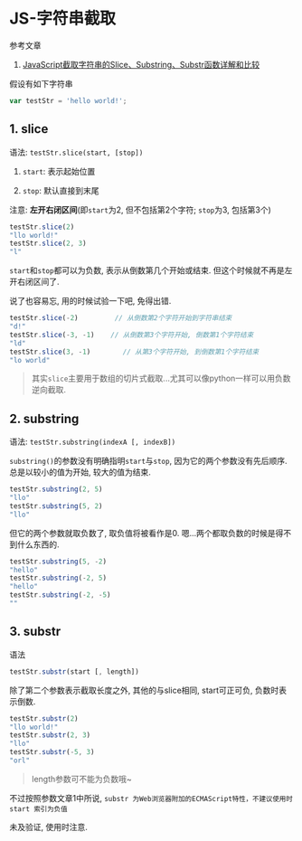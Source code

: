 # JS-字符串截取

参考文章

1. [JavaScript截取字符串的Slice、Substring、Substr函数详解和比较](http://www.jb51.net/article/48257.htm)

假设有如下字符串

```js
var testStr = 'hello world!';
```

## 1. slice

语法: `testStr.slice(start, [stop])`

1. `start`: 表示起始位置

2. `stop`: 默认直接到末尾

注意: **左开右闭区间**(即`start`为2, 但不包括第2个字符; `stop`为3, 包括第3个)

```js
testStr.slice(2)
"llo world!"
testStr.slice(2, 3)
"l"
```

`start`和`stop`都可以为负数, 表示从倒数第几个开始或结束. 但这个时候就不再是左开右闭区间了. 

说了也容易忘, 用的时候试验一下吧, 免得出错.

```js
testStr.slice(-2)         // 从倒数第2个字符开始到字符串结束
"d!"
testStr.slice(-3, -1)    // 从倒数第3个字符开始, 倒数第1个字符结束
"ld"
testStr.slice(3, -1)        // 从第3个字符开始, 到倒数第1个字符结束
"lo world"
```

> 其实`slice`主要用于数组的切片式截取...尤其可以像python一样可以用负数逆向截取.

## 2. substring

语法: `testStr.substring(indexA [, indexB])`

`substring()`的参数没有明确指明`start`与`stop`, 因为它的两个参数没有先后顺序. 总是以较小的值为开始, 较大的值为结束.

```js
testStr.substring(2, 5)
"llo"
testStr.substring(5, 2)
"llo"
```

但它的两个参数就取负数了, 取负值将被看作是0. 嗯...两个都取负数的时候是得不到什么东西的.

```js
testStr.substring(5, -2)
"hello"
testStr.substring(-2, 5)
"hello"
testStr.substring(-2, -5)
""
```

## 3. substr

语法

```js
testStr.substr(start [, length])
```

除了第二个参数表示截取长度之外, 其他的与slice相同, start可正可负, 负数时表示倒数.

```js
testStr.substr(2)
"llo world!"
testStr.substr(2, 3)
"llo"
testStr.substr(-5, 3)
"orl"
```

> length参数可不能为负数哦~

不过按照参数文章1中所说, `substr 为Web浏览器附加的ECMAScript特性，不建议使用时 start 索引为负值`

未及验证, 使用时注意.
